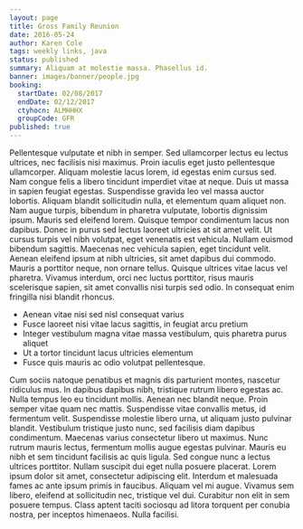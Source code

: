 ```yaml
---
layout: page
title: Gross Family Reunion
date: 2016-05-24
author: Karen Cole
tags: weekly links, java
status: published
summary: Aliquam at molestie massa. Phasellus id.
banner: images/banner/people.jpg
booking:
  startDate: 02/08/2017
  endDate: 02/12/2017
  ctyhocn: ALMHHHX
  groupCode: GFR
published: true
---
```

Pellentesque vulputate et nibh in semper. Sed ullamcorper lectus eu lectus ultrices, nec facilisis nisi maximus. Proin iaculis eget justo pellentesque ullamcorper. Aliquam molestie lacus lorem, id egestas enim cursus sed. Nam congue felis a libero tincidunt imperdiet vitae at neque. Duis ut massa in sapien feugiat egestas. Suspendisse gravida leo vel massa auctor lobortis. Aliquam blandit sollicitudin nulla, et elementum quam aliquet non. Nam augue turpis, bibendum in pharetra vulputate, lobortis dignissim ipsum.
Mauris sed eleifend lorem. Quisque tempor condimentum lacus non dapibus. Donec in purus sed lectus laoreet ultricies at sit amet velit. Ut cursus turpis vel nibh volutpat, eget venenatis est vehicula. Nullam euismod bibendum sagittis. Maecenas nec vehicula sapien, eget tincidunt velit. Aenean eleifend ipsum at nibh ultricies, sit amet dapibus dui commodo. Mauris a porttitor neque, non ornare tellus. Quisque ultrices vitae lacus vel pharetra. Vivamus interdum, orci nec luctus porttitor, risus mauris scelerisque sapien, sit amet convallis nisi turpis sed odio. In consequat enim fringilla nisi blandit rhoncus.

* Aenean vitae nisi sed nisl consequat varius
* Fusce laoreet nisi vitae lacus sagittis, in feugiat arcu pretium
* Integer vestibulum magna vitae massa vestibulum, quis pharetra purus aliquet
* Ut a tortor tincidunt lacus ultricies elementum
* Fusce quis mauris ac odio volutpat pellentesque.

Cum sociis natoque penatibus et magnis dis parturient montes, nascetur ridiculus mus. In dapibus dapibus nibh, tristique rutrum libero egestas ac. Nulla tempus leo eu tincidunt mollis. Aenean nec blandit neque. Proin semper vitae quam nec mattis. Suspendisse vitae convallis metus, id fermentum velit. Suspendisse molestie libero urna, ut aliquam justo pulvinar blandit. Vestibulum tristique justo nunc, sed facilisis diam dapibus condimentum. Maecenas varius consectetur libero ut maximus. Nunc rutrum mauris lectus, fermentum mollis augue egestas pulvinar. Mauris eu nibh et sem tincidunt facilisis ac quis ligula. Sed congue nunc a lectus ultrices porttitor.
Nullam suscipit dui eget nulla posuere placerat. Lorem ipsum dolor sit amet, consectetur adipiscing elit. Interdum et malesuada fames ac ante ipsum primis in faucibus. Aliquam vel mi augue. Vivamus sem libero, eleifend at sollicitudin nec, tristique vel dui. Curabitur non elit in sem posuere tempus. Class aptent taciti sociosqu ad litora torquent per conubia nostra, per inceptos himenaeos. Nulla facilisi.
